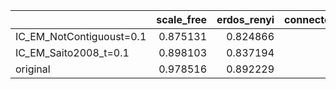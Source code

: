 |                          |   scale_free |   erdos_renyi |   connected_cave_man |   barabasi |
|:-------------------------|-------------:|--------------:|---------------------:|-----------:|
| IC_EM_NotContiguoust=0.1 |     0.875131 |      0.824866 |             0.853413 |   0.874855 |
| IC_EM_Saito2008_t=0.1    |     0.898103 |      0.837194 |             0.851015 |   0.857589 |
| original                 |     0.978516 |      0.892229 |             0.926007 |   0.930659 |